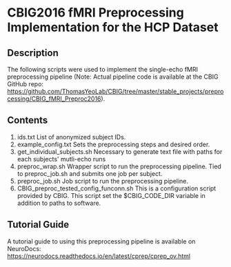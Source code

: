 # CBIG2016 fMRI Preprocessing Implementation for the HCP Dataset

## Description
The following scripts were used to implement the single-echo fMRI preprocessing pipeline (Note: Actual pipeline code is available at the CBIG GitHub repo: https://github.com/ThomasYeoLab/CBIG/tree/master/stable_projects/preprocessing/CBIG_fMRI_Preproc2016).

## Contents
1. ids.txt List of anonymized subject IDs.
2. example_config.txt Sets the preprocessing steps and desired order.
3. get_individual_subjects.sh Necessary to generate text file with paths for each subjects' mutli-echo runs
4. preproc_wrap.sh Wrapper script to run the preprocessing pipeline. Tied to preproc_job.sh and submits one job per subject.
5. preproc_job.sh Job script to run the preprocessing pipeline.
6. CBIG_preproc_tested_config_funconn.sh This is a configuration script provided by CBIG. This script set the $CBIG_CODE_DIR variable in addition to paths to software.

## Tutorial Guide
A tutorial guide to using this preprocessing pipeline is available on NeuroDocs: https://neurodocs.readthedocs.io/en/latest/cprep/cprep_ov.html

